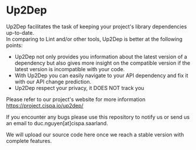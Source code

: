 # Up2Dep

Up2Dep facilitates the task of keeping your project's library dependencies up-to-date.<br>
In comparing to Lint and/or other tools, Up2Dep is better at the following points:<br>
  - Up2Dep not only provides you information about the latest version of a dependency but also gives more insight on the compatible version if the latest version is incompatible with your code.<br>
  - With Up2Dep you can easily navigate to your API dependency and  fix it with our API change prediction.<br>
  - Up2Dep respect your privacy, it DOES NOT track you

Please refer to our project's website for more information
https://project.cispa.io/up2dep/

If you encounter any bugs please use this repository to notify us or send us an email to duc.nguyen[at]cispa.saarland.

We will upload our source code here once we reach a stable version with complete features.
